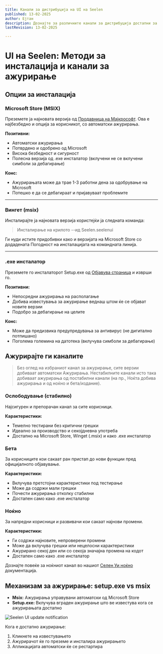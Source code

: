 ```yaml
---
title: Канали за дистрибуција на UI на Seelen
published: 13-02-2025
author: Ејтан
description: Дознајте за различните канали за дистрибуција достапни за UI на Seelen
lastRevision: 13-02-2025

---
```


# UI на Seelen: Методи за инсталација и канали за ажурирање

## Опции за инсталација

### Microsoft Store (MSIX)

Преземете ја најновата верзија од
[Продавница на Мајкрософт](https://www.microsoft.com/store). Ова е најбезбедно и
 опција за корисникот, со автоматски ажурирања.

**Позитивни:**

* Автоматски ажурирања
* Потврдено и одобрено од Microsoft
* Висока безбедност и сигурност
* Полесна верзија од .exe инсталатор (вклучени не се вклучени симболи за дебагирање)

**Конс:**

* Ажурирањата може да трае 1-3 работни дена за одобрување на Microsoft
* Потешко е да се дебагираат и пријавуваат проблемите

***

### Вингет (msix)

Инсталирајте ја најновата верзија користејќи ја следната команда:

> Инсталирање на крилото --ид Seelen.seelenui

Ги нуди истите придобивки како и верзијата на Microsoft Store со додадената
 Погодност на инсталацијата на командната линија.

***

### .exe инсталатор

Преземете го инсталаторот Setup.exe од
[Објавува страница](https://github.com/eythaann/Seelen-UI/releases) и изврши го.

**Позитивни:**

* Непосредни ажурирања на располагање
* Добива известувања за ажурирање веднаш штом ќе се објават новите верзии
* Подобро за дебагирање на целите

**Конс:**

* Може да предизвика предупредувања за антивирус (не дигитално потпишано)
* Поголема големина на датотека (вклучува симболи за дебагирање)

## Ажурирајте ги каналите

> Без оглед на избраниот канал за ажурирање, сите верзии добиваат автоматски
>  Ажурирања. Нестабилните канали исто така добиваат ажурирања од постабилни канали
>  (на пр., Ноќта добива ажурирања и од ноќно и бета/издание).

### Ослободување (стабилно)

Најсигурен и препорачан канал за сите корисници.

**Карактеристики:**

* Темелно тестирани без критични грешки
* Идеално за производство и секојдневна употреба
* Достапно на Microsoft Store, Winget (.msix) и како .exe инсталатор

### Бета

За корисниците кои сакаат ран пристап до нови функции пред официјалното објавување.

**Карактеристики:**

* Вклучува претстојни карактеристики под тестирање
* Може да содржи мали грешки
* Почести ажурирања отколку стабилни
* Достапен само како .exe инсталатор

### Ноќно

За напредни корисници и развивачи кои сакаат најнови промени.

**Карактеристики:**

* Ги содржи најновите, непроверени промени
* Може да вклучува грешки или нецелосни карактеристики
* Ажурирано секој ден или со секоја значајна промена на кодот
* Достапен само како .exe инсталатор

Дознајте повеќе за ноќниот канал во нашиот
[Селен Уи ноќно](https://seelen.io/blog/nightly) документација.

## Механизам за ажурирање: setup.exe vs msix

* **Msix:** Ажурирања управувани автоматски од Microsoft Store
* **Setup.exe:** Вклучува вграден ажурирање што ве известува кога се ажурирањата
   достапно

![Seelen UI update notification](https://github.com/Seelen-Inc/slu-blog/blob/master/blog/seelen-ui-distribution-channels/image.png?raw=true)

Кога е достапно ажурирање:

1. Кликнете на известувањето
2. Ажурирачот ќе го преземе и инсталира ажурирањето
3. Апликацијата автоматски ќе се рестартира
